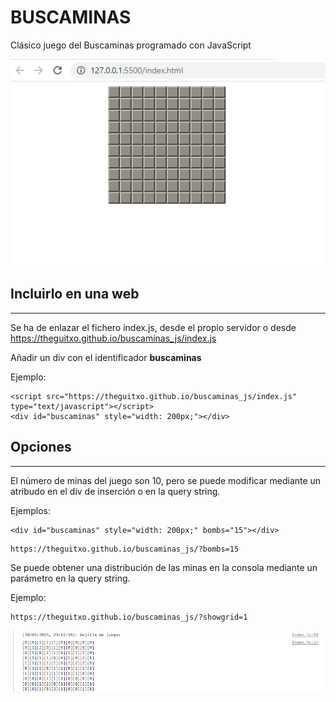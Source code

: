 # BUSCAMINAS

Clásico juego del Buscaminas programado con JavaScript

![Screenshoot-game](./screenshoot.png)

## Incluirlo en una web
---
Se ha de enlazar el fichero index.js, desde el propio servidor o desde https://theguitxo.github.io/buscaminas_js/index.js

Añadir un div con el identificador **buscaminas**

Ejemplo:

```
<script src="https://theguitxo.github.io/buscaminas_js/index.js" type="text/javascript"></script>
<div id="buscaminas" style="width: 200px;"></div>
```

## Opciones
---
El número de minas del juego son 10, pero se puede modificar mediante un atribudo en el div de inserción o en la query string.

Ejemplos:

```
<div id="buscaminas" style="width: 200px;" bombs="15"></div>
```
```
https://theguitxo.github.io/buscaminas_js/?bombs=15
```

Se puede obtener una distribución de las minas en la consola mediante un parámetro en la query string.

Ejemplo:

```
https://theguitxo.github.io/buscaminas_js/?showgrid=1
```

![Screenshoot-show-grid](./showgrid.png)
